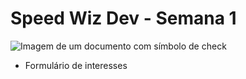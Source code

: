 # Speed Wiz Dev - Semana 1

![Imagem de um documento com símbolo de check](https://pixabay.com/pt/illustrations/documento-%c3%adcone-confirme-ok-7279544/)

- Formulário de interesses
